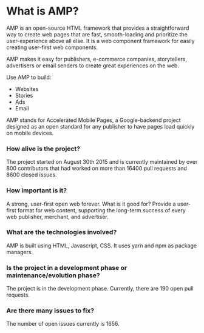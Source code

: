 # What is AMP? 

AMP is an open-source HTML framework that provides a straightforward way to create web pages that are fast, smooth-loading and prioritize the user-experience above all else. It is a web component framework for easily creating user-first web components. 

AMP makes it easy for publishers, e-commerce companies, storytellers, advertisers or email senders to create great experiences on the web. 

Use AMP to build: 
- Websites
- Stories
- Ads
- Email

AMP stands for Accelerated Mobile Pages, a Google-backend project designed as an open standard for any publisher to have pages load quickly on mobile devices. 

### How alive is the project? 

The project started on August 30th 2015 and is currently maintained by over 800 contributors that had worked on more than 16400 pull requests and 8600 closed issues.

### How important is it? 

A strong, user-first open web forever. What is it good for? Provide a user-first format for web content, supporting the long-term success of every web publisher, merchant, and advertiser. 

### What are the technologies involved? 

AMP is built using HTML, Javascript, CSS. It uses yarn and npm as package managers. 

### Is the project in a development phase or maintenance/evolution phase? 

The project is in the development phase. Currently, there are 190 open pull requests. 

### Are there many issues to fix? 

The number of open issues currently is 1656.
